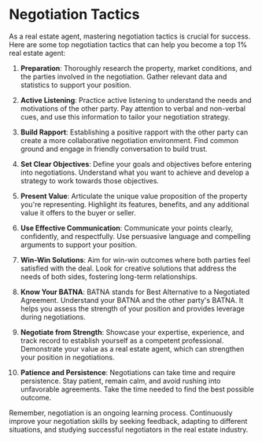 

# Negotiation Tactics

As a real estate agent, mastering negotiation tactics is crucial for success. Here are some top negotiation tactics that can help you become a top 1% real estate agent:

1. **Preparation**: Thoroughly research the property, market conditions, and the parties involved in the negotiation. Gather relevant data and statistics to support your position.
    
2. **Active Listening**: Practice active listening to understand the needs and motivations of the other party. Pay attention to verbal and non-verbal cues, and use this information to tailor your negotiation strategy.
    
3. **Build Rapport**: Establishing a positive rapport with the other party can create a more collaborative negotiation environment. Find common ground and engage in friendly conversation to build trust.
    
4. **Set Clear Objectives**: Define your goals and objectives before entering into negotiations. Understand what you want to achieve and develop a strategy to work towards those objectives.
    
5. **Present Value**: Articulate the unique value proposition of the property you're representing. Highlight its features, benefits, and any additional value it offers to the buyer or seller.
    
6. **Use Effective Communication**: Communicate your points clearly, confidently, and respectfully. Use persuasive language and compelling arguments to support your position.
    
7. **Win-Win Solutions**: Aim for win-win outcomes where both parties feel satisfied with the deal. Look for creative solutions that address the needs of both sides, fostering long-term relationships.
    
8. **Know Your BATNA**: BATNA stands for Best Alternative to a Negotiated Agreement. Understand your BATNA and the other party's BATNA. It helps you assess the strength of your position and provides leverage during negotiations.
    
9. **Negotiate from Strength**: Showcase your expertise, experience, and track record to establish yourself as a competent professional. Demonstrate your value as a real estate agent, which can strengthen your position in negotiations.
    
10. **Patience and Persistence**: Negotiations can take time and require persistence. Stay patient, remain calm, and avoid rushing into unfavorable agreements. Take the time needed to find the best possible outcome.
    

Remember, negotiation is an ongoing learning process. Continuously improve your negotiation skills by seeking feedback, adapting to different situations, and studying successful negotiators in the real estate industry.